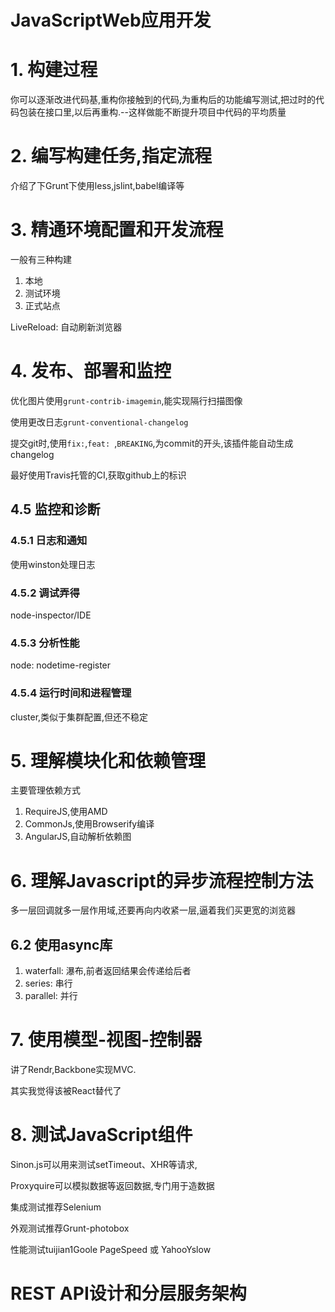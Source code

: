 # JavaScriptWeb应用开发

# 1. 构建过程

你可以逐渐改进代码基,重构你接触到的代码,为重构后的功能编写测试,把过时的代码包装在接口里,以后再重构.--这样做能不断提升项目中代码的平均质量

# 2. 编写构建任务,指定流程

介绍了下Grunt下使用less,jslint,babel编译等

# 3. 精通环境配置和开发流程

一般有三种构建

1. 本地
2. 测试环境
3. 正式站点

LiveReload: 自动刷新浏览器

# 4. 发布、部署和监控

优化图片使用`grunt-contrib-imagemin`,能实现隔行扫描图像

使用更改日志`grunt-conventional-changelog`

提交git时,使用`fix:`,`feat: `,`BREAKING`,为commit的开头,该插件能自动生成changelog

最好使用Travis托管的CI,获取github上的标识

## 4.5 监控和诊断

### 4.5.1 日志和通知

使用winston处理日志

### 4.5.2 调试弄得

node-inspector/IDE

### 4.5.3 分析性能

node: nodetime-register

### 4.5.4 运行时间和进程管理

cluster,类似于集群配置,但还不稳定

# 5. 理解模块化和依赖管理

主要管理依赖方式

1. RequireJS,使用AMD
2. CommonJs,使用Browserify编译
3. AngularJS,自动解析依赖图

# 6. 理解Javascript的异步流程控制方法

多一层回调就多一层作用域,还要再向内收紧一层,逼着我们买更宽的浏览器

## 6.2 使用async库

1. waterfall: 瀑布,前者返回结果会传递给后者
2. series: 串行
3. parallel: 并行

# 7. 使用模型-视图-控制器

讲了Rendr,Backbone实现MVC.

其实我觉得该被React替代了

# 8. 测试JavaScript组件

Sinon.js可以用来测试setTimeout、XHR等请求,

Proxyquire可以模拟数据等返回数据,专门用于造数据

集成测试推荐Selenium

外观测试推荐Grunt-photobox

性能测试tuijian1Goole PageSpeed 或 YahooYslow
 
 # REST API设计和分层服务架构
 
 